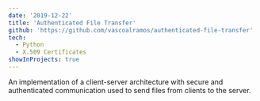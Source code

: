 ```yaml
---
date: '2019-12-22'
title: 'Authenticated File Transfer'
github: 'https://github.com/vascoalramos/authenticated-file-transfer'
tech:
  - Python
  - X.509 Certificates
showInProjects: true
---
```


An implementation of a client-server architecture with secure and authenticated communication used to send files from clients to the server.
